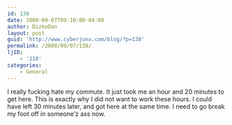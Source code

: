```yaml
---
id: 138
date: 2000-09-07T09:10:00-04:00
author: DizkoDan
layout: post
guid: 'http://www.cyberjunx.com/blog/?p=138'
permalink: /2000/09/07/138/
ljID:
    - '210'
categories:
    - General
---
```


I really fucking hate my commute. It just took me an hour and 20 minutes to get here. This is exactly why I did not want to work these hours. I could have left 30 minutes later, and got here at the same time. I need to go break my foot off in someone’z ass now.